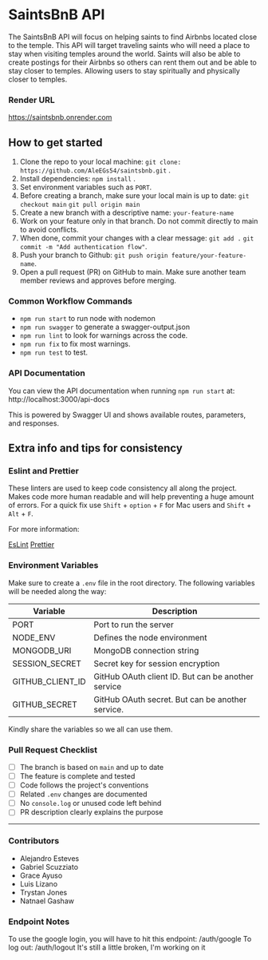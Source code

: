 # SaintsBnB API

The SaintsBnB API will focus on helping saints to find Airbnbs located close to the temple. This API will target traveling saints who will need a place to stay when visiting temples around the world. Saints will also be able to create postings for their Airbnbs so others can rent them out and be able to stay closer to temples. Allowing users to stay spiritually and physically closer to temples.  

### Render URL
https://saintsbnb.onrender.com


## How to get started

1. Clone the repo to your local machine: `git clone: https://github.com/AleEGs54/saintsbnb.git` .
2. Install dependencies: `npm install` .
3. Set environment variables such as `PORT`.
4. Before creating a branch, make sure your local main is up to date: `git checkout main`
`git pull origin main`
5. Create a new branch with a descriptive name: `your-feature-name`
6. Work on your feature only in that branch.
Do not commit directly to main to avoid conflicts.
7. When done, commit your changes with a clear message: 
`git add .`
`git commit -m "Add authentication flow"`.
8. Push your branch to Github: `git push origin feature/your-feature-name`.
9. Open a pull request (PR) on GitHub to main.
Make sure another team member reviews and approves before merging.

### Common Workflow Commands

- `npm run start` to run node with nodemon
- `npm run swagger` to generate a swagger-output.json
- `npm run lint` to look for warnings across the code.
- `npm run fix` to fix most warnings.
- `npm run test` to test.

### API Documentation

You can view the API documentation when running `npm run start` at: http://localhost:3000/api-docs

This is powered by Swagger UI and shows available routes, parameters, and responses.

## Extra info and tips for consistency

### Eslint and Prettier
These linters are used to keep code consistency all along the project. Makes code more human readable and will help preventing a huge amount of errors. For a quick fix use `Shift` + `option` + `F` for Mac users and `Shift` + `Alt` + `F`.

For more information:

[EsLint](https://eslint.org/)
[Prettier](https://prettier.io/)

### Environment Variables

Make sure to create a `.env` file in the root directory. The following variables will be needed along the way:

| Variable         | Description                         |
|------------------|-------------------------------------|
| PORT             | Port to run the server              |
| NODE_ENV         | Defines the node environment        |
| MONGODB_URI      | MongoDB connection string           |
| SESSION_SECRET   | Secret key for session encryption   |
| GITHUB_CLIENT_ID | GitHub OAuth client ID. But can be another service              |
| GITHUB_SECRET    | GitHub OAuth secret. But can be another service.                 |

Kindly share the variables so we all can use them.

### Pull Request Checklist

- [ ] The branch is based on `main` and up to date
- [ ] The feature is complete and tested
- [ ] Code follows the project's conventions
- [ ] Related `.env` changes are documented
- [ ] No `console.log` or unused code left behind
- [ ] PR description clearly explains the purpose

---

### Contributors

- Alejandro Esteves
- Gabriel Scuzziato
- Grace Ayuso
- Luis Lizano
- Trystan Jones
- Natnael Gashaw



### Endpoint Notes

To use the google login, you will have to hit this endpoint: /auth/google
To log out: /auth/logout
It's still a little broken, I'm working on it